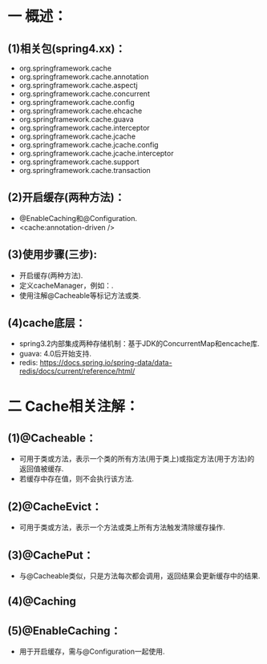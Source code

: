 # 一 概述：
## (1)相关包(spring4.xx)：
- org.springframework.cache
- org.springframework.cache.annotation
- org.springframework.cache.aspectj
- org.springframework.cache.concurrent
- org.springframework.cache.config
- org.springframework.cache.ehcache
- org.springframework.cache.guava
- org.springframework.cache.interceptor
- org.springframework.cache.jcache
- org.springframework.cache.jcache.config
- org.springframework.cache.jcache.interceptor
- org.springframework.cache.support
- org.springframework.cache.transaction

## (2)开启缓存(两种方法)：
- @EnableCaching和@Configuration.
- <cache:annotation-driven />

## (3)使用步骤(三步):
- 开启缓存(两种方法).
- 定义cacheManager，例如：<bean id="cacheManager" class="org.springframework.cache.concurrent.ConcurrentMapCacheManager"/>.
- 使用注解@Cacheable等标记方法或类.

## (4)cache底层：
- spring3.2内部集成两种存储机制：基于JDK的ConcurrentMap和encache库.
- guava: 4.0后开始支持.
- redis: https://docs.spring.io/spring-data/data-redis/docs/current/reference/html/

# 二 Cache相关注解：
## (1)@Cacheable：
- 可用于类或方法，表示一个类的所有方法(用于类上)或指定方法(用于方法)的返回值被缓存.
- 若缓存中存在值，则不会执行该方法.

## (2)@CacheEvict：
- 可用于类或方法，表示一个方法或类上所有方法触发清除缓存操作.

## (3)@CachePut：
- 与@Cacheable类似，只是方法每次都会调用，返回结果会更新缓存中的结果.

## (4)@Caching

## (5)@EnableCaching：
- 用于开启缓存，需与@Configuration一起使用.